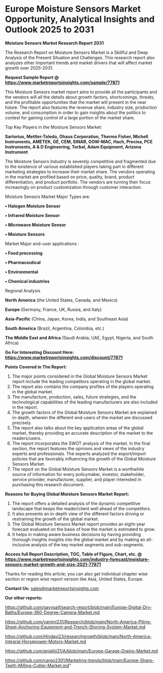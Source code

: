  # Europe Moisture Sensors Market Opportunity, Analytical Insights and Outlook 2025 to 2031

<strong>Moisture Sensors Market Research Report 2031</strong>

The Research Report on Moisture Sensors Market is a Skillful and Deep Analysis of the Present Situation and Challenges. This research report also analyzes other important trends and market drivers that will affect market growth over 2025-2031.

<strong>Request Sample Report @ <a href=https://www.marketreportsinsights.com/sample/77871>https://www.marketreportsinsights.com/sample/77871</a></strong>

This Moisture Sensors market report aims to provide all the participants and the vendors will all the details about growth factors, shortcomings, threats, and the profitable opportunities that the market will present in the near future. The report also features the revenue share, industry size, production volume, and consumption in order to gain insights about the politics to contest for gaining control of a large portion of the market share.

Top Key Players in the Moisture Sensors Market:

<strong>Sartorius, Mettler-Toledo, Ohaus Corporation, Thermo Fisher, Michell Instruments, AMETEK, GE, CEM, SINAR, GOW-MAC, Hach, Precisa, PCE Instruments, A & D Engineering, Torbal, Adam Equipment, Arizona Instrument</strong>

The Moisture Sensors Industry is severely competitive and fragmented due to the existence of various established players taking part in different marketing strategies to increase their market share. The vendors operating in the market are profiled based on price, quality, brand, product differentiation, and product portfolio. The vendors are turning their focus increasingly on product customization through customer interaction.

Moisture Sensors Market Major Types are:

<strong>• Halogen Moisture Sensor

• Infrared Moisture Sensor

• Microwave Moisture Sensor

• Moisture Sensors</strong>

Market Major end-user applications :

<strong>• Food processing

• Pharmaceutical

• Environmental

• Chemical industries</strong>

Regional Analysis

</u><strong><b>North America</b></strong> (the United States, Canada, and Mexico)

<strong><b>Europe </b></strong>(Germany, France, UK, Russia, and Italy)

<strong><b>Asia-Pacific</b></strong> (China, Japan, Korea, India, and Southeast Asia)

<strong><b>South America</b></strong> (Brazil, Argentina, Colombia, etc.)

<strong><b>The Middle East and Africa</b></strong> (Saudi Arabia, UAE, Egypt, Nigeria, and South Africa)

<strong>Go For Interesting Discount Here: <a href=https://www.marketreportsinsights.com/discount/77871>https://www.marketreportsinsights.com/discount/77871</a></strong>

<strong>Points Covered in The Report:</strong>
<ol>
  <li>The major points considered in the Global Moisture Sensors Market report include the leading competitors operating in the global market.</li>
  <li>The report also contains the company profiles of the players operating in the global market.</li>
  <li>The manufacture, production, sales, future strategies, and the technological capabilities of the leading manufacturers are also included in the report.</li>
  <li>The growth factors of the Global Moisture Sensors Market are explained in-depth, wherein the different end-users of the market are discussed precisely.</li>
  <li>The report also talks about the key application areas of the global market, thereby providing an accurate description of the market to the readers/users.</li>
  <li>The report incorporates the SWOT analysis of the market. In the final section, the report features the opinions and views of the industry experts and professionals. The experts analyzed the export/import policies that are favorably influencing the growth of the Global Moisture Sensors Market.</li>
  <li>The report on the Global Moisture Sensors Market is a worthwhile source of information for every policymaker, investor, stakeholder, service provider, manufacturer, supplier, and player interested in purchasing this research document.</li>
</ol>
<strong>Reasons for Buying Global Moisture Sensors Market Report:</strong>

<ol>
  <li>The report offers a detailed analysis of the dynamic competitive landscape that keeps the reader/client well ahead of the competitors.</li>
  <li>It also presents an in-depth view of the different factors driving or restraining the growth of the global market.</li>
  <li>The Global Moisture Sensors Market report provides an eight-year forecast evaluated on the basis of how the market is estimated to grow.</li>
  <li>It helps in making aware business decisions by having providing thorough insights insights into the global market and by making an all-inclusive analysis of the key market segments and sub-segments.</li>
</ol>
<strong>Access full Report Description, TOC, Table of Figure, Chart, etc. @ <a href=https://www.marketreportsinsights.com/industry-forecast/moisture-sensors-market-growth-and-size-2021-77871>https://www.marketreportsinsights.com/industry-forecast/moisture-sensors-market-growth-and-size-2021-77871</a></strong>


Thanks for reading this article; you can also get individual chapter wise section or region wise report version like Asia, United States, Europe.

<strong>Contact Us:</strong>
sales@marketreportsinsights.com

<strong>Our other reports:</strong>

<a href=https://github.com/sayysaif/search-report/blob/main/Europe-Digital-Dry-Baths/Europe-360-Degree-Camera-Market.md>https://github.com/sayysaif/search-report/blob/main/Europe-Digital-Dry-Baths/Europe-360-Degree-Camera-Market.md</a>

<a href=https://github.com/yamini231/Research/blob/main/North-America-Piling-Sheet-Anchoring-Equipment-and-Trench-Shoring-System-Market.md>https://github.com/yamini231/Research/blob/main/North-America-Piling-Sheet-Anchoring-Equipment-and-Trench-Shoring-System-Market.md</a>

<a href=https://github.com/Hindavi23/researchgrowth/blob/main/North-America-Integral-Horsepower-Motors-Market.md>https://github.com/Hindavi23/researchgrowth/blob/main/North-America-Integral-Horsepower-Motors-Market.md</a>

<a href=https://github.com/anjaliiii21/A/blob/main/Europe-Garage-Drains-Market.md>https://github.com/anjaliiii21/A/blob/main/Europe-Garage-Drains-Market.md</a>

<a href=https://github.com/cargo2301/Marketing-trends/blob/main/Europe-Sharp-Teeth-Milling-Cutter-Market.md>https://github.com/cargo2301/Marketing-trends/blob/main/Europe-Sharp-Teeth-Milling-Cutter-Market.md</a>"
